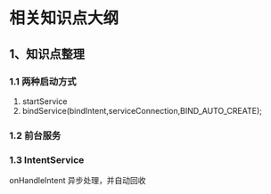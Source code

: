 # 相关知识点大纲

## 1、知识点整理

### 1.1 两种启动方式

1. startService
2. bindService\(bindIntent,serviceConnection,BIND\_AUTO\_CREATE\);

### 1.2 前台服务

### 1.3 IntentService

  onHandleIntent  异步处理，并自动回收

